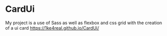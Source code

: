 # CardUi
My project is a use of Sass as well as flexbox and css grid with the creation of a ui card
  https://1ke4real.github.io/CardUi/
